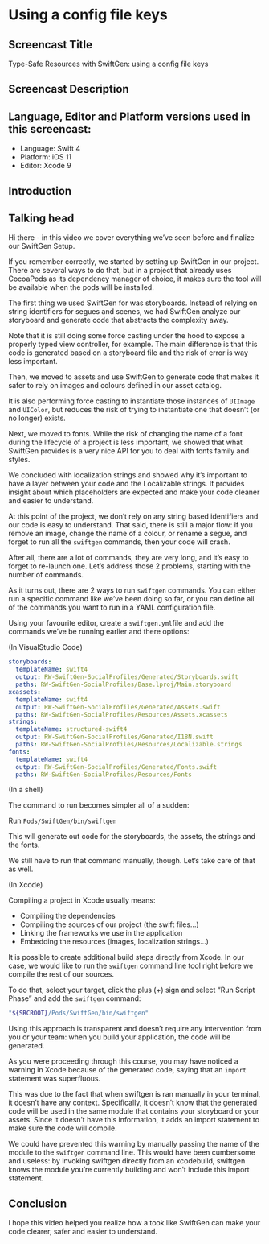 # Using a config file keys

## Screencast Title

Type-Safe Resources with SwiftGen: using a config file keys

## Screencast Description

## Language, Editor and Platform versions used in this screencast:

* Language: Swift 4
* Platform: iOS 11
* Editor: Xcode 9

## Introduction

## Talking head

Hi there - in this video we cover everything we’ve seen before and finalize our SwiftGen Setup.

If you remember correctly, we started by setting up SwiftGen in our project. There are several ways to do that, but in a project that already uses CocoaPods as its dependency manager of choice, it makes sure the tool will be available when the pods will be installed.

The first thing we used SwiftGen for was storyboards. Instead of relying on string identifiers for segues and scenes, we had SwiftGen analyze our storyboard and generate code that abstracts the complexity away.

Note that it is still doing some force casting under the hood to expose a properly typed view controller, for example. The main difference is that this code is generated based on a storyboard file and the risk of error is way less important.

Then, we moved to assets and use SwiftGen to generate code that makes it safer to rely on images and colours defined in our asset catalog.

It is also performing force casting to instantiate those instances of `UIImage` and `UIColor`, but reduces the risk of trying to instantiate one that doesn’t (or no longer) exists.

Next, we moved to fonts. While the risk of changing the name of a font during the lifecycle of a project is less important, we showed that what SwiftGen provides is a very nice API for you to deal with fonts family and styles.

We concluded with localization strings and showed why it’s important to have a layer between your code and the Localizable strings. It provides insight about which placeholders are expected and make your code cleaner and easier to understand.

At this point of the project, we don’t rely on any string based identifiers and our code is easy to understand. That said, there is still a major flow: if you remove an image, change the name of a colour, or rename a segue, and forget to run all the `swiftgen` commands, then your code will crash.

After all, there are a lot of commands, they are very long, and it’s easy to forget to re-launch one. Let’s address those 2 problems, starting with the number of commands.

As it turns out, there are 2 ways to run `swiftgen` commands. You can either run a specific command like we’ve been doing so far, or you can define all of the commands you want to run in a YAML configuration file.

Using your favourite editor, create a `swiftgen.yml`file and add the commands we’ve be running earlier and there options:

(In VisualStudio Code)

```yaml
storyboards:
  templateName: swift4
  output: RW-SwiftGen-SocialProfiles/Generated/Storyboards.swift
  paths: RW-SwiftGen-SocialProfiles/Base.lproj/Main.storyboard
xcassets:
  templateName: swift4
  output: RW-SwiftGen-SocialProfiles/Generated/Assets.swift
  paths: RW-SwiftGen-SocialProfiles/Resources/Assets.xcassets
strings:
  templateName: structured-swift4
  output: RW-SwiftGen-SocialProfiles/Generated/I18N.swift
  paths: RW-SwiftGen-SocialProfiles/Resources/Localizable.strings
fonts:
  templateName: swift4
  output: RW-SwiftGen-SocialProfiles/Generated/Fonts.swift
  paths: RW-SwiftGen-SocialProfiles/Resources/Fonts
```

(In a shell)

The command to run becomes simpler all of a sudden:

 Run `Pods/SwiftGen/bin/swiftgen`

This will generate out code for the storyboards, the assets, the strings and the fonts.

We still have to run that command manually, though. Let’s take care of that as well.

(In Xcode)

Compiling a project in Xcode usually means:
* Compiling the dependencies
* Compiling the sources of our project (the swift files…)
* Linking the frameworks we use in the application
* Embedding the resources (images, localization strings…)

It is possible to create additional build steps directly from Xcode. In our case, we would like to run the `swiftgen` command line tool right before we compile the rest of our sources.

To do that, select your target, click the plus (+) sign and select “Run Script Phase” and add the `swiftgen` command:

```bash
"${SRCROOT}/Pods/SwiftGen/bin/swiftgen"
```

Using this approach is transparent and doesn’t require any intervention from you or your team: when you build your application, the code will be generated.

As you were proceeding through this course, you may have noticed a warning in Xcode because of the generated code, saying that an `import` statement was superfluous.

This was due to the fact that when swiftgen is ran manually in your terminal, it doesn’t have any context. Specifically, it doesn’t know that the generated code will be used in the same module that contains your storyboard or your assets. Since it doesn’t have this information, it adds  an import statement to make sure the code will compile.

We could have prevented this warning by manually passing the name of the module to the `swiftgen` command line. This would have been cumbersome and useless: by invoking swiftgen directly from an xcodebuild, swiftgen knows the module you’re currently building and won’t include this import statement.

## Conclusion

I hope this video helped you realize how a took like SwiftGen can make your code clearer, safer and easier to understand.
